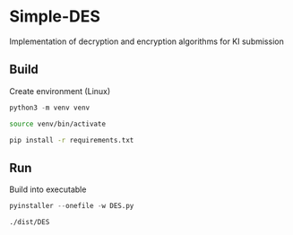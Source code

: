 # Simple-DES

Implementation of decryption and encryption algorithms for KI submission

## Build

Create environment (Linux)

```py
python3 -m venv venv
```

```bash
source venv/bin/activate
```

```bash
pip install -r requirements.txt
```

## Run

Build into executable

```py
pyinstaller --onefile -w DES.py
```

```bash
./dist/DES
```